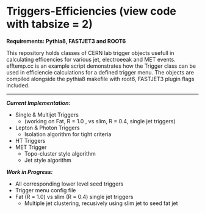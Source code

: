# Triggers-Efficiencies                    (view code with tabsize = 2) 
**Requirements: Pythia8, FASTJET3 and ROOT6**

This repository holds classes of CERN lab trigger objects usefull in calculating efficencies for various jet, electroeeak and MET events. efftemp.cc is an example script demonstrates how the Trigger class can be used in efficiencie calculations for a defined trigger menu. The objects are compiled alongside the pythia8 makefile with root6, FASTJET3 plugin flags included. 


- - - -
***Current Implementation:***

 * Single & Multijet Triggers
    * (working on Fat, R = 1.0 , vs slim, R = 0.4, single jet triggers)
 * Lepton & Photon Triggers
    * Isolation algorithm for tight criteria
 * HT Triggers
 * MET Trigger
    * Topo-cluster style algorithm
    * Jet style algorithm 
 
 ***Work in Progress:***
 
 * All corresponding lower level seed triggers
 * Trigger menu config file
 * Fat (R = 1.0) vs slim (R = 0.4) single jet triggers
    * Multiple jet clustering, recusively using slim jet to seed fat jet

 


  
